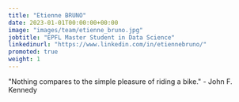 ```yaml
---
title: "Etienne BRUNO"
date: 2023-01-01T00:00:00+00:00
image: "images/team/etienne_bruno.jpg"
jobtitle: "EPFL Master Student in Data Science"
linkedinurl: "https://www.linkedin.com/in/etiennebruno/"
promoted: true
weight: 1
---
```


"Nothing compares to the simple pleasure of riding a bike." - John F. Kennedy
